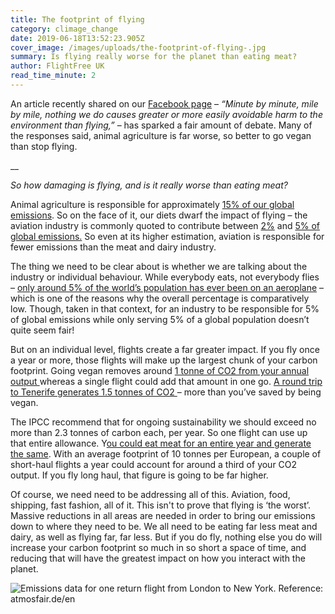 ```yaml
---
title: The footprint of flying
category: climage_change
date: 2019-06-18T13:52:23.905Z
cover_image: /images/uploads/the-footprint-of-flying-.jpg
summary: Is flying really worse for the planet than eating meat?
author: FlightFree UK
read_time_minute: 2
---
```

An article recently shared on our [Facebook page](https://www.facebook.com/pg/flightfreeUK/posts/?ref=page_internal) – _“Minute by minute, mile by mile, nothing we do causes greater or more easily avoidable harm to the environment than flying,”_ – has sparked a fair amount of debate. Many of the responses said, animal agriculture is far worse, so better to go vegan than stop flying.

__

_So how damaging is flying, and is it really worse than eating meat?_

Animal agriculture is responsible for approximately [15% of our global emissions](www.fao.org/news/story/en/item/197623/icode/). So on the face of it, our diets dwarf the impact of flying – the aviation industry is commonly quoted to contribute between [2%](https://www.icao.int/environmental-protection/Documents/EnvironmentReport-2010/ICAO_EnvReport10-Ch1_en.pdf) and [5% of global emissions.](https://www.transportenvironment.org/what-we-do/flying-and-climate-change) So even at its higher estimation, aviation is responsible for fewer emissions than the meat and dairy industry. 

The thing we need to be clear about is whether we are talking about the industry or individual behaviour. While everybody eats, not everybody flies – [only around 5% of the world’s population has ever been on an aeroplane](https://www.transportenvironment.org/what-we-do/flying-and-climate-change) – which is one of the reasons why the overall percentage is comparatively low. Though, taken in that context, for an industry to be responsible for 5% of global emissions while only serving 5% of a global population doesn’t quite seem fair!

But on an individual level, flights create a far greater impact. If you fly once a year or more, those flights will make up the largest chunk of your carbon footprint. Going vegan removes around [1 tonne of CO2 from your annual output ](https://www.vox.com/2014/7/2/5865109/study-going-vegetarian-could-cut-your-food-carbon-footprint-in-half)whereas a single flight could add that amount in one go. [A round trip to Tenerife generates 1.5 tonnes of CO2 ](https://www.atmosfair.de/en/offset/flight)– more than you’ve saved by being vegan.

The IPCC recommend that for ongoing sustainability we should exceed no more than 2.3 tonnes of carbon each, per year. So one flight can use up that entire allowance. Y[ou could eat meat for an entire year and generate the same](https://www.vox.com/2014/7/2/5865109/study-going-vegetarian-could-cut-your-food-carbon-footprint-in-half). With an average footprint of 10 tonnes per European, a couple of short-haul flights a year could account for around a third of your CO2 output. If you fly long haul, that figure is going to be far higher.

Of course, we need need to be addressing all of this. Aviation, food, shipping, fast fashion, all of it. This isn't to prove that flying is ‘the worst’. Massive reductions in all areas are needed in order to bring our emissions down to where they need to be. We all need to be eating far less meat and dairy, as well as flying far, far less. But if you do fly, nothing else you do will increase your carbon footprint so much in so short a space of time, and reducing that will have the greatest impact on how you interact with the planet.

![](/images/uploads/0debf8_3b431e581a0d4ce8a2627959c0e2a5d6_mv2.webp "Emissions data for one return flight from London to New York. Reference: atmosfair.de/en")

